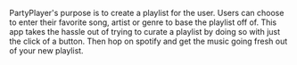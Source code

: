 PartyPlayer's purpose is to create a playlist for the user. Users can choose to enter their favorite song, artist or genre to base the playlist off of. This app takes the hassle out of trying to curate a playlist by doing so with just the click of a button. Then hop on spotify and get the music going fresh out of your new playlist.
